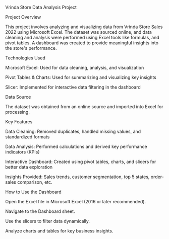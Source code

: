 Vrinda Store Data Analysis Project

Project Overview

This project involves analyzing and visualizing data from Vrinda Store Sales 2022 using Microsoft Excel. The dataset was sourced online, and data cleaning and analysis were performed using Excel tools like formulas, and pivot tables. A dashboard was created to provide meaningful insights into the store's performance.

Technologies Used

Microsoft Excel: Used for data cleaning, analysis, and visualization

Pivot Tables & Charts: Used for summarizing and visualizing key insights

Slicer: Implemented for interactive data filtering in the dashboard

Data Source

The dataset was obtained from an online source and imported into Excel for processing.

Key Features

Data Cleaning: Removed duplicates, handled missing values, and standardized formats

Data Analysis: Performed calculations and derived key performance indicators (KPIs)

Interactive Dashboard: Created using pivot tables, charts, and slicers for better data exploration

Insights Provided: Sales trends, customer segmentation, top 5 states, order-sales comparison, etc.

How to Use the Dashboard

Open the Excel file in Microsoft Excel (2016 or later recommended).

Navigate to the Dashboard sheet.

Use the slicers to filter data dynamically.

Analyze charts and tables for key business insights.
